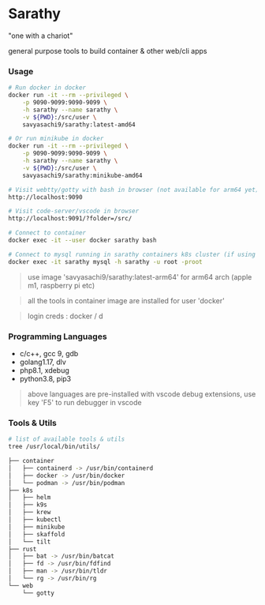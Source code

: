 # Sarathy
"one with a chariot"

general purpose tools to build container & other web/cli apps

### Usage
```bash
# Run docker in docker
docker run -it --rm --privileged \
    -p 9090-9099:9090-9099 \
    -h sarathy --name sarathy \
    -v ${PWD}:/src/user \
    savyasachi9/sarathy:latest-amd64

# Or run minikube in docker
docker run -it --rm --privileged \
    -p 9090-9099:9090-9099 \
    -h sarathy --name sarathy \
    -v ${PWD}:/src/user \
    savyasachi9/sarathy:minikube-amd64

# Visit webtty/gotty with bash in browser (not available for arm64 yet)
http://localhost:9090

# Visit code-server/vscode in browser
http://localhost:9091/?folder=/src/

# Connect to container
docker exec -it --user docker sarathy bash

# Connect to mysql running in sarathy containers k8s cluster (if using minikube image)
docker exec -it sarathy mysql -h sarathy -u root -proot
```
> use image 'savyasachi9/sarathy:latest-arm64' for arm64 arch (apple m1, raspberry pi etc)

> all the tools in container image are installed for user 'docker'

> login creds : docker / d

### Programming Languages
- c/c++, gcc 9, gdb
- golang1.17, dlv
- php8.1, xdebug
- python3.8, pip3

> above languages are pre-installed with vscode debug extensions, use key 'F5' to run debugger in vscode


### Tools & Utils
```bash
# list of available tools & utils
tree /usr/local/bin/utils/

├── container
│   ├── containerd -> /usr/bin/containerd
│   ├── docker -> /usr/bin/docker
│   └── podman -> /usr/bin/podman
├── k8s
│   ├── helm
│   ├── k9s
│   ├── krew
│   ├── kubectl
│   ├── minikube
│   ├── skaffold
│   └── tilt
├── rust
│   ├── bat -> /usr/bin/batcat
│   ├── fd -> /usr/bin/fdfind
│   ├── man -> /usr/bin/tldr
│   └── rg -> /usr/bin/rg
└── web
    └── gotty
```
